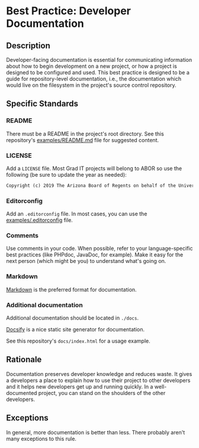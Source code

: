 # Best Practice: Developer Documentation

## Description

Developer-facing documentation is essential for communicating information about how to begin development on a new project, or how a project is designed to be configured and used.
This best practice is designed to be a guide for repository-level documentation, i.e., the documentation which would live on the filesystem in the project's source control repository.

## Specific Standards

### README

There must be a README in the project's root directory. See this repository's [examples/README.md](https://github.com/uazgraduatecollege/developer-essentials/blob/master/examples/README.md) file for suggested content.

### LICENSE

Add a `LICENSE` file. Most Grad IT projects will belong to ABOR so use the following (be sure to update the year as needed):

```txt
Copyright (c) 2019 The Arizona Board of Regents on behalf of the University of Arizona - All Rights Reserved.
```

### Editorconfig

Add an `.editorconfig` file. In most cases, you can use the [examples/.editorconfig](https://github.com/uazgraduatecollege/developer-essentials/blob/master/examples/.editorconfig) file.

### Comments

Use comments in your code. When possible, refer to your language-specific best practices (like PHPdoc, JavaDoc, for example).
Make it easy for the next person (which might be you) to understand what's going on.

### Markdown

[Markdown](http://commonmark.org) is the preferred format for documentation.

### Additional documentation

Additional documentation should be located in `./docs`.

[Docsify](https://docsify.js.org/#/) is a nice static site generator for documentation.

See this repository's `docs/index.html` for a usage example.

## Rationale

Documentation preserves developer knowledge and reduces waste. It gives a developers a place to explain how to use their project to other developers and it helps new developers get up and running quickly. In a well-documented project, you can stand on the shoulders of the other developers.

## Exceptions

In general, more documentation is better than less. There probably aren't many exceptions to this rule.
